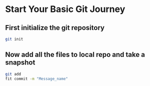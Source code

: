 # Start Your Basic Git Journey

## First initialize the git repository

```bash
git init
```

## Now add all the files to local repo and take a snapshot

```bash
git add
fit commit -m "Message_name"
```